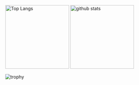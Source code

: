 <p align="left"> 
  <img alt="Top Langs" height="200px" src="https://github-readme-stats.vercel.app/api/top-langs/?username=cimadai&layout=compact&theme=gruvbox&count_private=true" />
  <img alt="github stats" height="200px" src="https://github-readme-stats.vercel.app/api?username=cimadai&theme=gruvbox&show_icons=true&count_private=true" />
</p>

![trophy](https://github-profile-trophy.vercel.app/?username=cimadai&theme=gruvbox&column=9&count_private=true)
